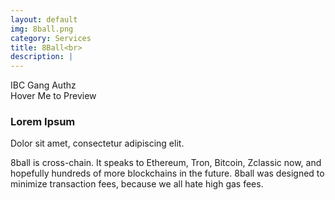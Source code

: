 ```yaml
---
layout: default
img: 8ball.png
category: Services
title: 8Ball<br>
description: |
---
```

<div class="col-8">
<span class="badge badge-primary" aria-label="8ball <=> Osmosis | 8ball <=> Gravity Bridge" data-balloon-pos="up">IBC Gang</span> 
<span class="badge badge-primary" aria-label="Auto Compound" data-balloon-pos="up">Authz</span> 
</div>

<div class="btn btn-primary tooltip">Hover Me to Preview
    <div class="top">
        <h3>Lorem Ipsum</h3>
        <p>Dolor sit amet, consectetur adipiscing elit.</p>
        <i></i>
    </div>
</div>

8ball is cross-chain. It speaks to Ethereum, Tron, Bitcoin, Zclassic now, and hopefully hundreds of more blockchains in the future.
8ball was designed to minimize transaction fees, because we all hate high gas fees.

<!-- The blockchain cosmos on your phone
Planq network opens up the full blockchain potential of your phone with easy accessibility


<p align="center"><b>Our Nodes </b></p>
<a href="https://explorer.planq.network/validators/plqvaloper1fqnr328nlndkxek2jaz8teec0euyr5yh26q26l" class="btn btn-success margin-top-4" target="_blank">Explorer</a> 
<input type="text" id="clip_planq" value="plqvaloper1fqnr328nlndkxek2jaz8teec0euyr5yh26q26l" hidden=true> 
<a href="https://health.roomit.xyz/status/planq/" class="btn btn-info margin-top-4" target="_blank">Health Check</a> 
<a href="/pdf/RoomIT_Akash-Grafana.pdf" class="btn btn-success margin-top-4">Monitoring View</a>

<button onclick="clip_planq_three()"  class="btn btn-warning margin-top-4">ID Validator</button>
<a href="https://wallet.keplr.app/chains/akash?modal=validator&chain=akashnet-2&validator_address=akashvaloper14as4da289px4wcfm863zmkk4g6c3xcm6hcqaad" class="btn btn-success margin-top-4" target="_blank">Stake With Us</a> -->
